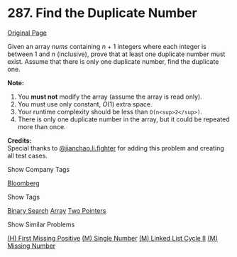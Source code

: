 # 287. Find the Duplicate Number

[Original Page](https://leetcode.com/problems/find-the-duplicate-number/)

Given an array _nums_ containing _n_ + 1 integers where each integer is between 1 and _n_ (inclusive), prove that at least one duplicate number must exist. Assume that there is only one duplicate number, find the duplicate one.

**Note:**  

1.  You **must not** modify the array (assume the array is read only).
2.  You must use only constant, _O_(1) extra space.
3.  Your runtime complexity should be less than `O(n<sup>2</sup>)`.
4.  There is only one duplicate number in the array, but it could be repeated more than once.

**Credits:**  
Special thanks to [@jianchao.li.fighter](https://leetcode.com/discuss/user/jianchao.li.fighter) for adding this problem and creating all test cases.

<div>

<div id="company_tags" class="btn btn-xs btn-warning">Show Company Tags</div>

<span class="hidebutton">[Bloomberg](/company/bloomberg/)</span></div>

<div>

<div id="tags" class="btn btn-xs btn-warning">Show Tags</div>

<span class="hidebutton">[Binary Search](/tag/binary-search/) [Array](/tag/array/) [Two Pointers](/tag/two-pointers/)</span></div>

<div>

<div id="similar" class="btn btn-xs btn-warning">Show Similar Problems</div>

<span class="hidebutton">[(H) First Missing Positive](/problems/first-missing-positive/) [(M) Single Number](/problems/single-number/) [(M) Linked List Cycle II](/problems/linked-list-cycle-ii/) [(M) Missing Number](/problems/missing-number/)</span></div>